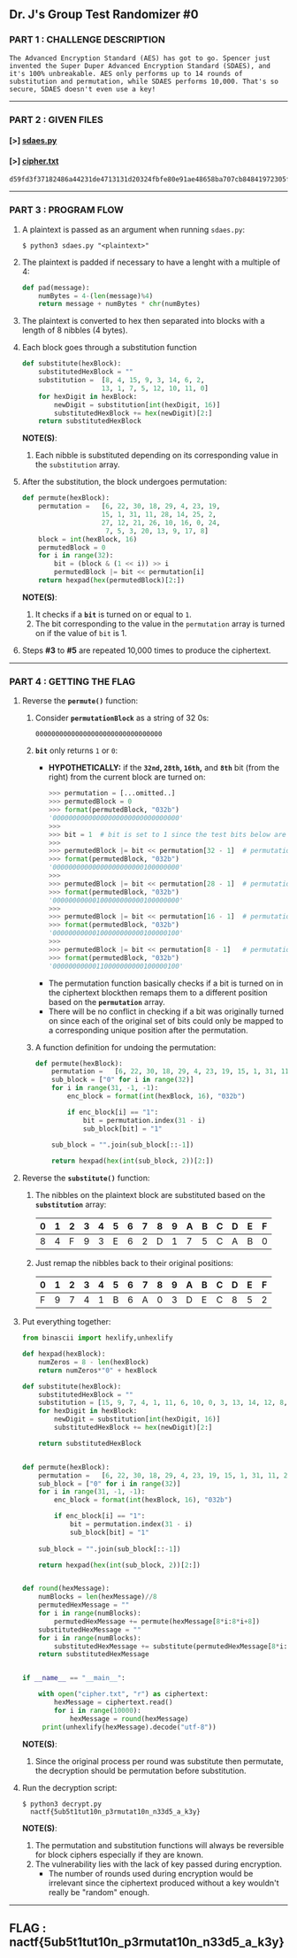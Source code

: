 ## Dr. J's Group Test Randomizer #0

### PART 1 : CHALLENGE DESCRIPTION

```
The Advanced Encryption Standard (AES) has got to go. Spencer just 
invented the Super Duper Advanced Encryption Standard (SDAES), and 
it's 100% unbreakable. AES only performs up to 14 rounds of 
substitution and permutation, while SDAES performs 10,000. That's so 
secure, SDAES doesn't even use a key!
```

---

### PART 2 : GIVEN FILES

#### __[>]__ [sdaes.py](./files/SuperDuperAES/sdaes.py)
#### __[>]__ [cipher.txt](./files/SuperDuperAES/cipher.txt)
```
d59fd3f37182486a44231de4713131d20324fbfe80e91ae48658ba707cb84841972305fc3e0111c753733cf2
```

---

### PART 3 : PROGRAM FLOW

1. A plaintext is passed as an argument when running `sdaes.py`:
   ```console
   $ python3 sdaes.py "<plaintext>"
   ```

2. The plaintext is padded if necessary to have a lenght with a multiple of 4:
   ```py
   def pad(message):
       numBytes = 4-(len(message)%4)
       return message + numBytes * chr(numBytes)
   ```

3. The plaintext is converted to hex then separated into blocks with a length of 8 nibbles (4 bytes).

4. Each block goes through a substitution function
   ```py
   def substitute(hexBlock):
       substitutedHexBlock = ""
       substitution =  [8, 4, 15, 9, 3, 14, 6, 2, 
                       13, 1, 7, 5, 12, 10, 11, 0]
       for hexDigit in hexBlock:
           newDigit = substitution[int(hexDigit, 16)]
           substitutedHexBlock += hex(newDigit)[2:]
       return substitutedHexBlock
   ```
   __NOTE(S)__:
   1. Each nibble is substituted depending on its corresponding value in the `substitution` array.

5. After the substitution, the block undergoes permutation:
   ```py
   def permute(hexBlock):
       permutation =   [6, 22, 30, 18, 29, 4, 23, 19, 
                       15, 1, 31, 11, 28, 14, 25, 2, 
                       27, 12, 21, 26, 10, 16, 0, 24,
                        7, 5, 3, 20, 13, 9, 17, 8]
       block = int(hexBlock, 16)
       permutedBlock = 0
       for i in range(32):
           bit = (block & (1 << i)) >> i
           permutedBlock |= bit << permutation[i]
       return hexpad(hex(permutedBlock)[2:])
   ```
   __NOTE(S)__:
   1. It checks if a __`bit`__ is turned on or equal to `1`.
   2. The bit corresponding to the value in the `permutation` array is turned on if the value of `bit` is 1.

6. Steps __#3__ to __#5__ are repeated 10,000 times to produce the ciphertext.

---

### PART 4 : GETTING THE FLAG

1. Reverse the __`permute()`__ function:
   1. Consider __`permutationBlock`__ as a string of 32 0s:
      ```
      00000000000000000000000000000000
      ```
   2. __`bit`__ only returns `1` or `0`:
      - __HYPOTHETICALLY:__ if the __`32nd`, `28th`, `16th`,__ and __`8th`__ bit (from the right) from the current block are turned on:
        ```py
        >>> permutation = [...omitted..]
        >>> permutedBlock = 0
        >>> format(permutedBlock, "032b")
        '00000000000000000000000000000000'
        >>>
        >>> bit = 1  # bit is set to 1 since the test bits below are assumed to be turned on.
        >>>
        >>> permutedBlock |= bit << permutation[32 - 1]  # permutation[32 - 1] => 8
        >>> format(permutedBlock, "032b")
        '00000000000000000000000100000000'
        >>>
        >>> permutedBlock |= bit << permutation[28 - 1]  # permutation[28 - 1] => 20
        >>> format(permutedBlock, "032b")
        '00000000000100000000000100000000'
        >>>
        >>> permutedBlock |= bit << permutation[16 - 1]  # permutation[16 - 1] => 2
        >>> format(permutedBlock, "032b")
        '00000000000100000000000100000100'
        >>>
        >>> permutedBlock |= bit << permutation[8 - 1]   # permutation[8 - 1]  => 19
        >>> format(permutedBlock, "032b")
        '00000000000110000000000100000100'
        ```
      - The permutation function basically checks if a bit is turned on in the ciphertext blockthen remaps them to a different position based on the __`permutation`__ array.
      - There will be no conflict in checking if a bit was originally turned on since each of the original set of bits could only be mapped to a corresponding unique position after the permutation.

   3. A function definition for undoing the permutation:
      ```python
      def permute(hexBlock):
          permutation =   [6, 22, 30, 18, 29, 4, 23, 19, 15, 1, 31, 11, 28, 14, 25, 2, 27, 12, 21, 26, 10, 16, 0, 24, 7, 5, 3, 20, 13, 9, 17, 8]
          sub_block = ["0" for i in range(32)]
          for i in range(31, -1, -1):
              enc_block = format(int(hexBlock, 16), "032b")

              if enc_block[i] == "1": 
                  bit = permutation.index(31 - i)
                  sub_block[bit] = "1"
        
          sub_block = "".join(sub_block[::-1])

          return hexpad(hex(int(sub_block, 2))[2:])
      ```

2. Reverse the __`substitute()`__ function:
   1. The nibbles on the plaintext block are substituted based on the __`substitution`__ array:
      
      0 | 1 | 2 | 3 | 4 | 5 | 6 | 7 | 8 | 9 | A | B | C | D | E | F 
      --- | --- | --- | --- | --- | --- | --- | --- | --- | --- | --- | --- | --- | --- | --- | ---
      8 | 4 | F | 9 | 3 | E | 6 | 2 | D | 1 | 7 | 5 | C | A | B | 0

   2. Just remap the nibbles back to their original positions:

      0 | 1 | 2 | 3 | 4 | 5 | 6 | 7 | 8 | 9 | A | B | C | D | E | F 
      --- | --- | --- | --- | --- | --- | --- | --- | --- | --- | --- | --- | --- | --- | --- | ---
      F | 9 | 7 | 4 | 1 | B | 6 | A | 0 | 3 | D | E | C | 8 | 5 | 2

3. Put everything together:
   ```py
   from binascii import hexlify,unhexlify

   def hexpad(hexBlock):
       numZeros = 8 - len(hexBlock)
       return numZeros*"0" + hexBlock
   
   def substitute(hexBlock):
       substitutedHexBlock = ""
       substitution = [15, 9, 7, 4, 1, 11, 6, 10, 0, 3, 13, 14, 12, 8, 5, 2]
       for hexDigit in hexBlock:
           newDigit = substitution[int(hexDigit, 16)]
           substitutedHexBlock += hex(newDigit)[2:]
   
       return substitutedHexBlock
   
   
   def permute(hexBlock):
       permutation =   [6, 22, 30, 18, 29, 4, 23, 19, 15, 1, 31, 11, 28, 14, 25, 2, 27, 12, 21, 26, 10, 16, 0, 24, 7, 5, 3, 20, 13, 9, 17, 8]
       sub_block = ["0" for i in range(32)]
       for i in range(31, -1, -1):
           enc_block = format(int(hexBlock, 16), "032b")
   
           if enc_block[i] == "1": 
               bit = permutation.index(31 - i)
               sub_block[bit] = "1"
           
       sub_block = "".join(sub_block[::-1])
   
       return hexpad(hex(int(sub_block, 2))[2:])
   
   
   def round(hexMessage):
       numBlocks = len(hexMessage)//8
       permutedHexMessage = ""
       for i in range(numBlocks):
           permutedHexMessage += permute(hexMessage[8*i:8*i+8])
       substitutedHexMessage = ""
       for i in range(numBlocks):
           substitutedHexMessage += substitute(permutedHexMessage[8*i:8*i+8])
       return substitutedHexMessage
   
   
   if __name__ == "__main__":
   
       with open("cipher.txt", "r") as ciphertext:
           hexMessage = ciphertext.read()
           for i in range(10000):
               hexMessage = round(hexMessage)
        print(unhexlify(hexMessage).decode("utf-8"))
   ```
   __NOTE(S)__:
   1. Since the original process per round was substitute then permutate, the decryption should be permutation before substitution.

4. Run the decryption script:
   ```console
   $ python3 decrypt.py
     nactf{5ub5t1tut10n_p3rmutat10n_n33d5_a_k3y}
   ```
   __NOTE(S)__:
   1. The permutation and substitution functions will always be reversible for block ciphers especially if they are known.
   2. The vulnerability lies with the lack of key passed during encryption.
      - The number of rounds used during encryption would be irrelevant since the ciphertext produced without a key wouldn't really be "random" enough.

---

## FLAG : __nactf{5ub5t1tut10n_p3rmutat10n_n33d5_a_k3y}__
